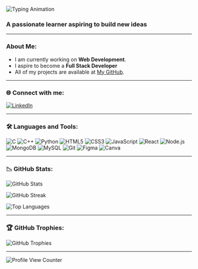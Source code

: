 <p>
  <img src="https://readme-typing-svg.demolab.com?font=Fira+Code&size=30&duration=3000&pause=500&color=00FF00&center=false&vCenter=true&width=600&height=50&lines=Hi+%F0%9F%91%8B%2C+I'm+Arshiya+Chauhan;Welcome+to+my+GitHub+Profile!" alt="Typing Animation" />
</p>


<h3>A passionate learner aspiring to build new ideas</h3>

--- 

### About Me:

- I am currently working on **Web Development**.
- I aspire to become a **Full Stack Developer**
- All of my projects are available at [My GitHub](https://github.com/arshiyachauhan).

---

### 🌐 Connect with me:
[![LinkedIn](https://img.shields.io/badge/LinkedIn-%230077B5.svg?style=for-the-badge&logo=linkedin&logoColor=white)](https://www.linkedin.com/in/arshiya-chauhan6/)

---

### 🛠️ Languages and Tools:

![C](https://img.shields.io/badge/C-%2300599C.svg?style=for-the-badge&logo=c&logoColor=white)
![C++](https://img.shields.io/badge/C++-%2300599C.svg?style=for-the-badge&logo=c%2B%2B&logoColor=white)
![Python](https://img.shields.io/badge/Python-3670A0?style=for-the-badge&logo=python&logoColor=ffdd54)
![HTML5](https://img.shields.io/badge/HTML5-%23E34F26.svg?style=for-the-badge&logo=html5&logoColor=white)
![CSS3](https://img.shields.io/badge/CSS3-%231572B6.svg?style=for-the-badge&logo=css3&logoColor=white)
![JavaScript](https://img.shields.io/badge/JavaScript-%23F7DF1E.svg?style=for-the-badge&logo=javascript&logoColor=black)
![React](https://img.shields.io/badge/React-%2320232a.svg?style=for-the-badge&logo=react&logoColor=%2361DAFB)
![Node.js](https://img.shields.io/badge/Node.js-%23339933.svg?style=for-the-badge&logo=nodedotjs&logoColor=white)
![MongoDB](https://img.shields.io/badge/MongoDB-%2347A248.svg?style=for-the-badge&logo=mongodb&logoColor=white)
![MySQL](https://img.shields.io/badge/MySQL-%2300f.svg?style=for-the-badge&logo=mysql&logoColor=white)
![Git](https://img.shields.io/badge/Git-%23F05033.svg?style=for-the-badge&logo=git&logoColor=white)
![Figma](https://img.shields.io/badge/Figma-%23F24E1E.svg?style=for-the-badge&logo=figma&logoColor=white)
![Canva](https://img.shields.io/badge/Canva-%2300C4CC.svg?style=for-the-badge&logo=canva&logoColor=white)


---

### 📉 GitHub Stats:

<p>
  <img src="https://github-readme-stats.vercel.app/api?username=arshiyachauhan&show_icons=true&theme=dark" alt="GitHub Stats" />
</p>

<p>
  <img src="https://streak-stats.demolab.com/?user=arshiyachauhan&theme=dark" alt="GitHub Streak" />
</p>

<p>
  <img src="https://github-readme-stats.vercel.app/api/top-langs/?username=arshiyachauhan&layout=compact&theme=dark" alt="Top Languages" />
</p>



---

### 🏆 GitHub Trophies:

<p>
  <img src="https://github-profile-trophy.vercel.app/?username=arshiyachauhan&theme=onestar" alt="GitHub Trophies" />
</p>

---

<p>
  <img src="https://komarev.com/ghpvc/?username=arshiya&label=Profile%20views&color=0e75b6&style=flat" alt="Profile View Counter" />
</p>



